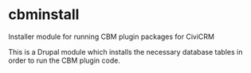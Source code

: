 cbminstall
==========
Installer module for running CBM plugin packages for CiviCRM

This is a Drupal module which installs the necessary database tables in order to run the CBM plugin code.

